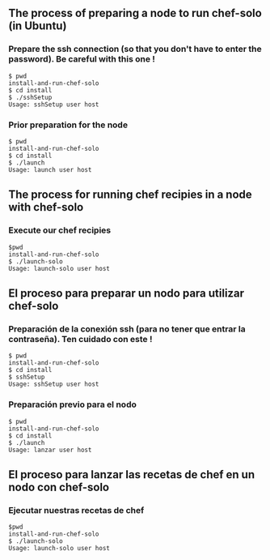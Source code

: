 ## The process of preparing a node to run chef-solo (in Ubuntu)

### Prepare the ssh connection (so that you don't have to enter the password). Be careful with this one !

    $ pwd
    install-and-run-chef-solo
    $ cd install
    $ ./sshSetup
    Usage: sshSetup user host

### Prior preparation for the node

    $ pwd
    install-and-run-chef-solo
    $ cd install
    $ ./launch
    Usage: launch user host

## The process for running chef recipies in a node with chef-solo

### Execute our chef recipies

    $pwd
    install-and-run-chef-solo
    $ ./launch-solo
    Usage: launch-solo user host



## El proceso para preparar un nodo para utilizar chef-solo

### Preparación de la conexión ssh (para no tener que entrar la contraseña). Ten cuidado con este !

    $ pwd
    install-and-run-chef-solo
    $ cd install
    $ sshSetup
    Usage: sshSetup user host

### Preparación previo para el nodo

    $ pwd
    install-and-run-chef-solo
    $ cd install
    $ ./launch
    Usage: lanzar user host

## El proceso para lanzar las recetas de chef en un nodo con chef-solo

### Ejecutar nuestras recetas de chef

    $pwd
    install-and-run-chef-solo
    $ ./launch-solo
    Usage: launch-solo user host

